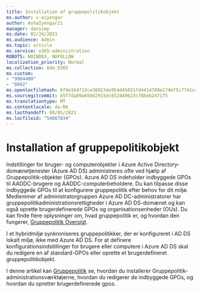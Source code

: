 ```yaml
---
title: Installation af gruppepolitikobjekt
ms.author: v-aiyengar
author: AshaIyengar21
manager: dansimp
ms.date: 02/24/2021
ms.audience: Admin
ms.topic: article
ms.service: o365-administration
ROBOTS: NOINDEX, NOFOLLOW
localization_priority: Normal
ms.collection: Adm_O365
ms.custom:
- "9004400"
- "8602"
ms.openlocfilehash: 6f9e164713ce36023de954d45031fd4414780e174bf5c7741c4aec274a65b32e
ms.sourcegitcommit: b5f7da89a650d2915dc652449623c78be6247175
ms.translationtype: MT
ms.contentlocale: da-DK
ms.lasthandoff: 08/05/2021
ms.locfileid: "54067834"
---
```

# <a name="gpo-deployment"></a>Installation af gruppepolitikobjekt

Indstillinger for bruger- og computerobjekter i Azure Active Directory-domænetjenester (Azure AD DS) administreres ofte ved hjælp af Gruppepolitik-objekter (GPOs). Azure AD DS indeholder indbyggede GPOs til AADDC-brugere og AADDC-computerbeholdere. Du kan tilpasse disse indbyggede GPOs til at konfigurere gruppepolitik efter behov for dit miljø. Medlemmer af administratorgruppen Azure AD DC-administratorer har gruppepolitikadministrationsrettigheder i Azure AD DS-domænet og kan også oprette brugerdefinerede GPOs og organisationsenheder (OUs). Du kan finde flere oplysninger om, hvad gruppepolitik er, og hvordan den fungerer, [Gruppepolitik Oversigt](https://docs.microsoft.com/previous-versions/windows/it-pro/windows-server-2012-R2-and-2012/hh831791(v=ws.11)).

I et hybridmiljø synkroniseres gruppepolitikker, der er konfigureret i AD DS lokalt miljø, ikke med Azure AD DS. For at definere konfigurationsindstillinger for brugere eller computere i Azure AD DS skal du redigere en af standard-GPOs eller oprette et brugerdefineret gruppepolitikobjekt.

I denne artikel kan [Gruppepolitik](https://docs.microsoft.com/azure/active-directory-domain-services/manage-group-policy) se, hvordan du installerer Gruppepolitik-administrationsværktøjerne, hvordan du redigerer de indbyggede GPOs, og hvordan du opretter brugerdefinerede gpos.
